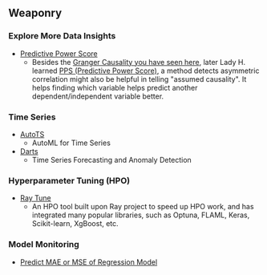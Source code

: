 ## Weaponry

### Explore More Data Insights
* [Predictive Power Score][5] 
  * Besides the [Granger Causality you have seen here][6], later Lady H. learned [PPS (Predictive Power Score)][7], a method detects asymmetric correlation might also be helpful in telling "assumed causality". It helps finding which variable helps predict another dependent/independent variable better.

### Time Series
* [AutoTS][1]
  * AutoML for Time Series 
* [Darts][2]
  * Time Series Forecasting and Anomaly Detection

### Hyperparameter Tuning (HPO)
* [Ray Tune][4]
  * An HPO tool built upon Ray project to speed up HPO work, and has integrated many popular libraries, such as Optuna, FLAML, Keras, Scikit-learn, XgBoost, etc.

### Model Monitoring
* [Predict MAE or MSE of Regression Model][3]


[1]:https://github.com/winedarksea/AutoTS
[2]:https://github.com/unit8co/darts
[3]:https://towardsdatascience.com/you-cant-predict-the-errors-of-your-model-or-can-you-1a2e4a1f38a0
[4]:https://docs.ray.io/en/latest/tune/index.html
[5]:https://github.com/8080labs/ppscore
[6]:https://github.com/lady-h-world/My_Garden/blob/main/reading_pages/YinYang/ts6.md
[7]:https://github.com/8080labs/ppscore
